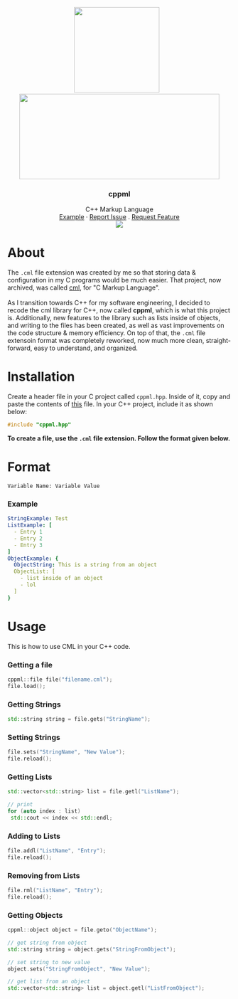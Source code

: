 <p align="center">
<img width="192px" height="192px" src="https://user-images.githubusercontent.com/71285258/180133684-46db1c15-70c9-4832-ad1b-cd0b29ccc405.png">&nbsp; &nbsp; <img width="450px" height="192px" src="https://user-images.githubusercontent.com/71285258/180306893-b078f92b-af8f-424e-b409-42ad15712163.png">
  
  <h3 align="center">cppml</h3>
  <p align="center">
    C++ Markup Language
    <br>
    <a href="https://github.com/Yochran/cppml/blob/main/example/main.cpp">Example</a>
    ·
    <a href="https://github.com/Yochran/cppml/issues/new">Report Issue</a>
    .
    <a href="https://github.com/Yochran/cppml/issues/new">Request Feature</a>
    <br />
    <img src="https://img.shields.io/github/license/Yochran/cppml.svg?style=flat-square">
  </p>
</p>

# About
The `.cml` file extension was created by me so that storing data & configuration in my C programs would be much easier. That project, now archived, was called [cml](https://github.com/Yochran/cml), for "C Markup Language". 
<br><br>
As I transition towards C++ for my software engineering, I decided to recode the cml library for C++, now called **cppml**, which is what this project is. Additionally, new features to the library such as lists inside of objects, and writing to the files has been created, as well as vast improvements on the code structure & memory efficiency. On top of that, the `.cml` file extensoin format was completely reworked, now much more clean, straight-forward, easy to understand, and organized.

# Installation
Create a header file in your C project called `cppml.hpp`. Inside of it, copy and paste the contents of [this](https://github.com/the-antibody/cppml/blob/main/cppml.hpp) file. In your C++ project, include it as shown below:
```c
#include "cppml.hpp"
```
**To create a file, use the `.cml` file extension. Follow the format given below.**

# Format
`Variable Name: Variable Value`<br>

### Example
```yml
StringExample: Test
ListExample: [
  - Entry 1
  - Entry 2
  - Entry 3
]
ObjectExample: {
  ObjectString: This is a string from an object
  ObjectList: [
    - list inside of an object
    - lol
  ]
}
```

# Usage
This is how to use CML in your C++ code.

### Getting a file
```cpp
cppml::file file("filename.cml");
file.load();
```

### Getting Strings
```cpp
std::string string = file.gets("StringName");
```

### Setting Strings
```cpp
file.sets("StringName", "New Value");
file.reload();
```

### Getting Lists
```cpp
std::vector<std::string> list = file.getl("ListName");

// print
for (auto index : list)
 std::cout << index << std::endl;
```

### Adding to Lists
```cpp
file.addl("ListName", "Entry");
file.reload();
```

### Removing from Lists
```cpp
file.rml("ListName", "Entry");
file.reload();
```

### Getting Objects
```cpp
cppml::object object = file.geto("ObjectName");

// get string from object
std::string string = object.gets("StringFromObject");

// set string to new value
object.sets("StringFromObject", "New Value");

// get list from an object
std::vector<std::string> list = object.getl("ListFromObject");
```


